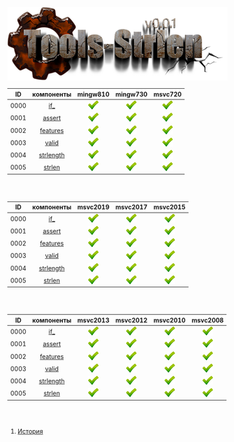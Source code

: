 
[![logo](../logo.png)](../home.md "for developers") 

[X1]: ../images/failed.png    "2021y-02m-14d"
[V1]: ../images/success.png   "2021y-02m-14d"
[E1]: ../images/nodata.png    "2021y-02m-14d"
[N1]: ../images/na.png        "2021y-02m-14d"

| **ID** | **компоненты** |  mingw810  |  mingw730  |  msvc720   |  
|:------:|:--------------:|:----------:|:----------:|:----------:|  
|  0000  | [if_][0]       | [![V1]][0] | [![V1]][0] | [![V1]][0] | 
|  0001  | [assert][1]    | [![V1]][1] | [![V1]][1] | [![V1]][1] |  
|  0002  | [features][2]  | [![V1]][2] | [![V1]][2] | [![V1]][2] |  
|  0003  | [valid][3]     | [![V1]][3] | [![V1]][3] | [![V1]][3] |  
|  0004  | [strlength][4] | [![V1]][4] | [![V1]][4] | [![V1]][4] |  
|  0005  | [strlen][5]    | [![V1]][5] | [![V1]][5] | [![V1]][5] |  

<br />
<br />

| **ID** | **компоненты** |  msvc2019  |  msvc2017  |  msvc2015  |  
|:------:|:--------------:|:----------:|:----------:|:----------:|  
|  0000  | [if_][0]       | [![V1]][0] | [![V1]][0] | [![V1]][0] | 
|  0001  | [assert][1]    | [![V1]][1] | [![V1]][1] | [![V1]][1] |  
|  0002  | [features][2]  | [![V1]][2] | [![V1]][2] | [![V1]][2] |  
|  0003  | [valid][3]     | [![V1]][3] | [![V1]][3] | [![V1]][3] |  
|  0004  | [strlength][4] | [![V1]][4] | [![V1]][4] | [![V1]][4] |  
|  0005  | [strlen][5]    | [![V1]][5] | [![V1]][5] | [![V1]][5] |  

<br />
<br />

| **ID** | **компоненты** |  msvc2013  |  msvc2012  |  msvc2010  |  msvc2008  |  
|:------:|:--------------:|:----------:|:----------:|:----------:|:----------:|  
|  0000  | [if_][0]       | [![V1]][0] | [![V1]][0] | [![V1]][0] | [![V1]][0] | 
|  0001  | [assert][1]    | [![V1]][1] | [![V1]][1] | [![V1]][1] | [![V1]][1] |  
|  0002  | [features][2]  | [![V1]][2] | [![V1]][2] | [![V1]][2] | [![V1]][2] |  
|  0003  | [valid][3]     | [![V1]][3] | [![V1]][3] | [![V1]][3] | [![V1]][3] |  
|  0004  | [strlength][4] | [![V1]][4] | [![V1]][4] | [![V1]][4] | [![V1]][4] |  
|  0005  | [strlen][5]    | [![V1]][5] | [![V1]][5] | [![V1]][5] | [![V1]][5] |  

<br />
<br />

[0]:  #if_               "мета-функция types/if_ (тот же самый enable_if, только с++03)"  
[1]:  #assert            "подключает assert только в дебаге"  
[2]:  #features          "определяет технические возможности компилятора"  
[3]:  #valid             "функция возвращает false для невалидных указателей"  
[4]:  #strlength         "примитивный способ определения длины строки"  
[5]:  #strlen            "stringed\strlen продвинутый способ определения длины строки"  

1) [История](../history.md)  


